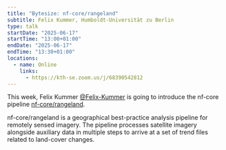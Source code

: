 ```yaml
---
title: "Bytesize: nf-core/rangeland"
subtitle: Felix Kummer, Humboldt-Universität zu Berlin
type: talk
startDate: "2025-06-17"
startTime: "13:00+01:00"
endDate: "2025-06-17"
endTime: "13:30+01:00"
locations:
  - name: Online
    links:
      - https://kth-se.zoom.us/j/68390542812
---
```


This week, Felix Kummer [@Felix-Kummer](https://github.com/Felix-Kummer) is going to introduce the nf-core pipeline [nf-core/rangeland](https://nf-co.re/rangeland/1.0.0/).

nf-core/rangeland is a geographical best-practice analysis pipeline for remotely sensed imagery.
The pipeline processes satellite imagery alongside auxiliary data in multiple steps to arrive at a set of trend files related to land-cover changes.
